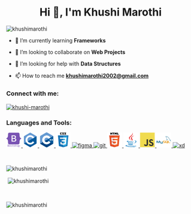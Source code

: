 <h1 align="center">Hi 👋, I'm Khushi Marothi</h1>


<p align="left"> <img src="https://komarev.com/ghpvc/?username=khushimarothi&label=Profile%20views&color=0e75b6&style=flat" alt="khushimarothi" /> </p>

- 🌱 I’m currently learning **Frameworks**

- 👯 I’m looking to collaborate on **Web Projects**

- 🤝 I’m looking for help with **Data Structures**

- 📫 How to reach me **khushimarothi2002@gmail.com**

<h3 align="left">Connect with me:</h3>
<p align="left">
<a href="https://linkedin.com/in/khushi-marothi-0ba84a210" target="blank"><img align="center" src="https://raw.githubusercontent.com/rahuldkjain/github-profile-readme-generator/master/src/images/icons/Social/linked-in-alt.svg" alt="khushi-marothi" height="30" width="40" /></a>
</p>

<h3 align="left">Languages and Tools:</h3>
<p align="left"> <a href="https://getbootstrap.com" target="_blank" rel="noreferrer"> <img src="https://raw.githubusercontent.com/devicons/devicon/master/icons/bootstrap/bootstrap-plain-wordmark.svg" alt="bootstrap" width="40" height="40"/> </a> <a href="https://www.cprogramming.com/" target="_blank" rel="noreferrer"> <img src="https://raw.githubusercontent.com/devicons/devicon/master/icons/c/c-original.svg" alt="c" width="40" height="40"/> </a> <a href="https://www.w3schools.com/cpp/" target="_blank" rel="noreferrer"> <img src="https://raw.githubusercontent.com/devicons/devicon/master/icons/cplusplus/cplusplus-original.svg" alt="cplusplus" width="40" height="40"/> </a> <a href="https://www.w3schools.com/css/" target="_blank" rel="noreferrer"> <img src="https://raw.githubusercontent.com/devicons/devicon/master/icons/css3/css3-original-wordmark.svg" alt="css3" width="40" height="40"/> </a> <a href="https://www.figma.com/" target="_blank" rel="noreferrer"> <img src="https://www.vectorlogo.zone/logos/figma/figma-icon.svg" alt="figma" width="40" height="40"/> </a> <a href="https://git-scm.com/" target="_blank" rel="noreferrer"> <img src="https://www.vectorlogo.zone/logos/git-scm/git-scm-icon.svg" alt="git" width="40" height="40"/> </a> <a href="https://www.w3.org/html/" target="_blank" rel="noreferrer"> <img src="https://raw.githubusercontent.com/devicons/devicon/master/icons/html5/html5-original-wordmark.svg" alt="html5" width="40" height="40"/> </a> <a href="https://www.java.com" target="_blank" rel="noreferrer"> <img src="https://raw.githubusercontent.com/devicons/devicon/master/icons/java/java-original.svg" alt="java" width="40" height="40"/> </a> <a href="https://developer.mozilla.org/en-US/docs/Web/JavaScript" target="_blank" rel="noreferrer"> <img src="https://raw.githubusercontent.com/devicons/devicon/master/icons/javascript/javascript-original.svg" alt="javascript" width="40" height="40"/> </a> <a href="https://www.mysql.com/" target="_blank" rel="noreferrer"> <img src="https://raw.githubusercontent.com/devicons/devicon/master/icons/mysql/mysql-original-wordmark.svg" alt="mysql" width="40" height="40"/> </a> <a href="https://www.adobe.com/products/xd.html" target="_blank" rel="noreferrer"> <img src="https://cdn.worldvectorlogo.com/logos/adobe-xd.svg" alt="xd" width="40" height="40"/> </a> </p>

<br>
<p><img align="left" src="https://github-readme-stats.vercel.app/api/top-langs?username=khushimarothi&show_icons=true&locale=en&layout=compact" alt="khushimarothi" /></p>
<br>
<p>&nbsp;<img align="center" src="https://github-readme-stats.vercel.app/api?username=khushimarothi&show_icons=true&locale=en" alt="khushimarothi" /></p>
<br>
<p><img align="center" src="https://github-readme-streak-stats.herokuapp.com/?user=khushimarothi&" alt="khushimarothi" /></p>
